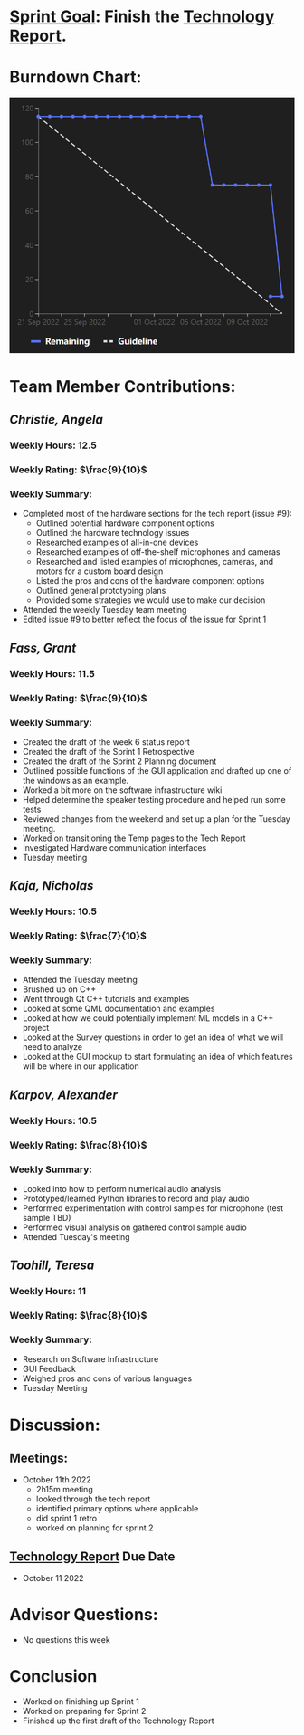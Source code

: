 # [Sprint Goal](https://gitlab.com/msoe.edu/sdl/y23-senior-design/24-transcription-study-assistant/-/milestones/1): Finish the [Technology Report](https://gitlab.com/msoe.edu/sdl/y23-senior-design/24-transcription-study-assistant/-/wikis/Technology-Report).

# Burndown Chart:
![image](uploads/cae5eee1d529a79209a16f9e96dd9cbf/image.png)

# Team Member Contributions:
## *Christie, Angela*
### Weekly Hours: 12.5
### Weekly Rating: $`\frac{9}{10}`$
### Weekly Summary: 
- Completed most of the hardware sections for the tech report (issue #9):
  - Outlined potential hardware component options
  - Outlined the hardware technology issues
  - Researched examples of all-in-one devices
  - Researched examples of off-the-shelf microphones and cameras
  - Researched and listed examples of microphones, cameras, and motors for a custom board design
  - Listed the pros and cons of the hardware component options
  - Outlined general prototyping plans
  - Provided some strategies we would use to make our decision
- Attended the weekly Tuesday team meeting
- Edited issue #9 to better reflect the focus of the issue for Sprint 1

## *Fass, Grant*
### Weekly Hours: 11.5
### Weekly Rating: $`\frac{9}{10}`$
### Weekly Summary:
- Created the draft of the week 6 status report
- Created the draft of the Sprint 1 Retrospective
- Created the draft of the Sprint 2 Planning document
- Outlined possible functions of the GUI application and drafted up one of the windows as an example.
- Worked a bit more on the software infrastructure wiki
- Helped determine the speaker testing procedure and helped run some tests
- Reviewed changes from the weekend and set up a plan for the Tuesday meeting.
- Worked on transitioning the Temp pages to the Tech Report
- Investigated Hardware communication interfaces
- Tuesday meeting

## *Kaja, Nicholas*
### Weekly Hours: 10.5
### Weekly Rating: $`\frac{7}{10}`$
### Weekly Summary: 
- Attended the Tuesday meeting
- Brushed up on C++
- Went through Qt C++ tutorials and examples
- Looked at some QML documentation and examples
- Looked at how we could potentially implement ML models in a C++ project
- Looked at the Survey questions in order to get an idea of what we will need to analyze
- Looked at the GUI mockup to start formulating an idea of which features will be where in our application

## *Karpov, Alexander*
### Weekly Hours: 10.5
### Weekly Rating: $`\frac{8}{10}`$
### Weekly Summary:
- Looked into how to perform numerical audio analysis
- Prototyped/learned Python libraries to record and play audio
- Performed experimentation with control samples for microphone (test sample TBD)
- Performed visual analysis on gathered control sample audio
- Attended Tuesday's meeting

## *Toohill, Teresa*
### Weekly Hours: 11
### Weekly Rating: $`\frac{8}{10}`$
### Weekly Summary:
- Research on Software Infrastructure
- GUI Feedback
- Weighed pros and cons of various languages
- Tuesday Meeting

# Discussion:
## Meetings:
- October $11$th 2022
  - 2h15m meeting
  - looked through the tech report
  - identified primary options where applicable
  - did sprint 1 retro
  - worked on planning for sprint 2


## [Technology Report](https://gitlab.com/msoe.edu/sdl/y23-senior-design/24-transcription-study-assistant/-/wikis/Technology-Report) Due Date
- October 11 2022

# Advisor Questions:
- No questions this week

# Conclusion
- Worked on finishing up Sprint 1
- Worked on preparing for Sprint 2
- Finished up the first draft of the Technology Report